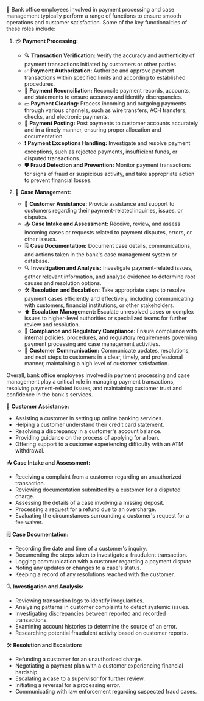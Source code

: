 🏦 Bank office employees involved in payment processing and case management typically perform a range of functions to ensure smooth operations and customer satisfaction. Some of the key functionalities of these roles include:

1. 💳 **Payment Processing:**
   - 🔍 **Transaction Verification:** Verify the accuracy and authenticity of payment transactions initiated by customers or other parties.
   - ✅ **Payment Authorization:** Authorize and approve payment transactions within specified limits and according to established procedures.
   - 🔄 **Payment Reconciliation:** Reconcile payment records, accounts, and statements to ensure accuracy and identify discrepancies.
   - 💵 **Payment Clearing:** Process incoming and outgoing payments through various channels, such as wire transfers, ACH transfers, checks, and electronic payments.
   - 📝 **Payment Posting:** Post payments to customer accounts accurately and in a timely manner, ensuring proper allocation and documentation.
   - ❗️ **Payment Exceptions Handling:** Investigate and resolve payment exceptions, such as rejected payments, insufficient funds, or disputed transactions.
   - 🛡 **Fraud Detection and Prevention:** Monitor payment transactions for signs of fraud or suspicious activity, and take appropriate action to prevent financial losses.

2. 📑 **Case Management:**
   - 🤝 **Customer Assistance:** Provide assistance and support to customers regarding their payment-related inquiries, issues, or disputes.
   - 📥 **Case Intake and Assessment:** Receive, review, and assess incoming cases or requests related to payment disputes, errors, or other issues.
   - 🗒 **Case Documentation:** Document case details, communications, and actions taken in the bank's case management system or database.
   - 🔍 **Investigation and Analysis:** Investigate payment-related issues, gather relevant information, and analyze evidence to determine root causes and resolution options.
   - 🛠 **Resolution and Escalation:** Take appropriate steps to resolve payment cases efficiently and effectively, including communicating with customers, financial institutions, or other stakeholders.
   - ⬆️ **Escalation Management:** Escalate unresolved cases or complex issues to higher-level authorities or specialized teams for further review and resolution.
   - 📝 **Compliance and Regulatory Compliance:** Ensure compliance with internal policies, procedures, and regulatory requirements governing payment processing and case management activities.
   - 📢 **Customer Communication:** Communicate updates, resolutions, and next steps to customers in a clear, timely, and professional manner, maintaining a high level of customer satisfaction.

Overall, bank office employees involved in payment processing and case management play a critical role in managing payment transactions, resolving payment-related issues, and maintaining customer trust and confidence in the bank's services.

🤝 **Customer Assistance:**

- Assisting a customer in setting up online banking services.
- Helping a customer understand their credit card statement.
- Resolving a discrepancy in a customer's account balance.
- Providing guidance on the process of applying for a loan.
- Offering support to a customer experiencing difficulty with an ATM withdrawal.

📥 **Case Intake and Assessment:**

- Receiving a complaint from a customer regarding an unauthorized transaction.
- Reviewing documentation submitted by a customer for a disputed charge.
- Assessing the details of a case involving a missing deposit.
- Processing a request for a refund due to an overcharge.
- Evaluating the circumstances surrounding a customer's request for a fee waiver.

🗒 **Case Documentation:**

- Recording the date and time of a customer's inquiry.
- Documenting the steps taken to investigate a fraudulent transaction.
- Logging communication with a customer regarding a payment dispute.
- Noting any updates or changes to a case's status.
- Keeping a record of any resolutions reached with the customer.

🔍 **Investigation and Analysis:**

- Reviewing transaction logs to identify irregularities.
- Analyzing patterns in customer complaints to detect systemic issues.
- Investigating discrepancies between reported and recorded transactions.
- Examining account histories to determine the source of an error.
- Researching potential fraudulent activity based on customer reports.

🛠 **Resolution and Escalation:**

- Refunding a customer for an unauthorized charge.
- Negotiating a payment plan with a customer experiencing financial hardship.
- Escalating a case to a supervisor for further review.
- Initiating a reversal for a processing error.
- Communicating with law enforcement regarding suspected fraud cases.

